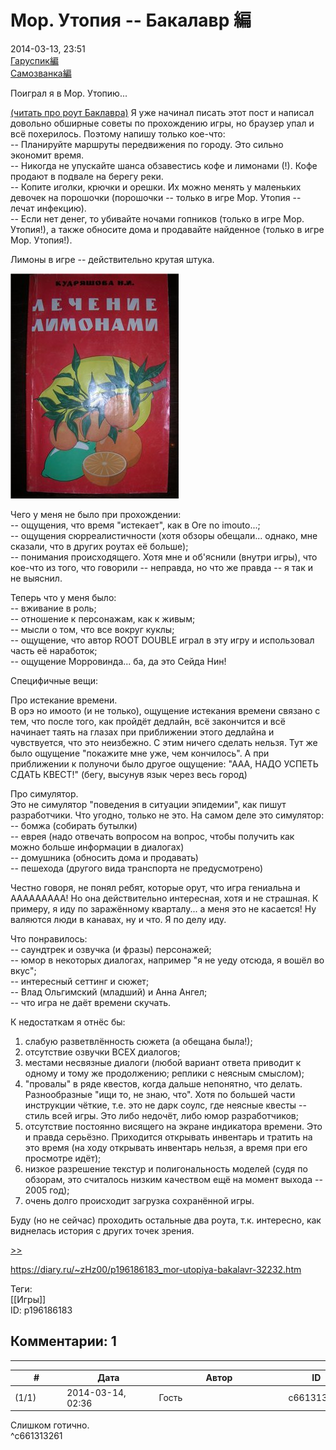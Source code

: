 Мор. Утопия -- Бакалавр 編
=========================

  
2014-03-13, 23:51  
  [Гаруспик編](Мор.%20Утопия%20--%20Гаруспик%20編)    
  [Самозванка編](Мор.%20Утопия%20--%20Самозванка編)    
   
 Поиграл я в Мор. Утопию...   
   
  [(читать про роут Баклавра)](https://zHz00.diary.ru/p196186183.htm?index=1#linkmore196186183m1)    Я уже начинал писать этот пост и написал довольно обширные советы по прохождению игры, но браузер упал и всё похерилось. Поэтому напишу только кое-что:   
 -- Планируйте маршруты передвижения по городу. Это сильно экономит время.   
 -- Никогда не упускайте шанса обзавестись кофе и лимонами (!). Кофе продают в подвале на берегу реки.   
 -- Копите иголки, крючки и орешки. Их можно менять у маленьких девочек на порошочки (порошочки -- только в игре Мор. Утопия -- лечат инфекцию).   
 -- Если нет денег, то убивайте ночами гопников (только в игре Мор. Утопия!), а также обносите дома и продавайте найденное (только в игре Мор. Утопия!).   
   
 Лимоны в игре -- действительно крутая штука.   
   
   [![](pics/306d53d1325ct.jpg)](http://radikal.ru/fp/6a20966423ca418684f6c448c5d961ae)     
   
 Чего у меня не было при прохождении:   
 -- ощущения, что время "истекает", как в Ore no imouto...;   
 -- ощущения сюрреалистичности (хотя обзоры обещали... однако, мне сказали, что в других роутах её больше);   
 -- понимания происходящего. Хотя мне и об'яснили (внутри игры), что кое-что из того, что говорили -- неправда, но что же правда -- я так и не выяснил.   
   
 Теперь что у меня было:   
 -- вживание в роль;   
 -- отношение к персонажам, как к живым;   
 -- мысли о том, что все вокруг куклы;   
 -- ощущение, что автор ROOT DOUBLE играл в эту игру и использовал часть её наработок;   
 -- ощущение Морровинда... ба, да это Сейда Нин!   
   
 Специфичные вещи:   
   
 Про истекание времени.   
 В орэ но имоото (и не только), ощущение истекания времени связано с тем, что после того, как пройдёт дедлайн, всё закончится и всё начинает таять на глазах при приближении этого дедлайна и чувствуется, что это неизбежно. С этим ничего сделать нельзя. Тут же было ощущение "покажите мне уже, чем кончилось". А при приближении к полуночи было другое ощущение: "ААА, НАДО УСПЕТЬ СДАТЬ КВЕСТ!" (бегу, высунув язык через весь город)   
   
 Про симулятор.   
 Это не симулятор "поведения в ситуации эпидемии", как пишут разработчики. Что угодно, только не это. На самом деле это симулятор:   
 -- бомжа (собирать бутылки)   
 -- еврея (надо отвечать вопросом на вопрос, чтобы получить как можно больше информации в диалогах)   
 -- домушника (обносить дома и продавать)   
 -- пешехода (другого вида транспорта не предусмотрено)   
   
 Честно говоря, не понял ребят, которые орут, что игра гениальна и ААААААААА! Но она действительно интересная, хотя и не страшная. К примеру, я иду по заражённому кварталу... а меня это не касается! Ну валяются люди в канавах, ну и что. Я по делу иду.   
   
 Что понравилось:   
 -- саундтрек и озвучка (и фразы) персонажей;   
 -- юмор в некоторых диалогах, например "я не уеду отсюда, я вошёл во вкус";   
 -- интересный сеттинг и сюжет;   
 -- Влад Ольгимский (младший) и Анна Ангел;   
 -- что игра не даёт времени скучать.   
   
 К недостаткам я отнёс бы:   
 1. слабую разветвлённость сюжета (а обещана была!);   
 2. отсутствие озвучки ВСЕХ диалогов;   
 3. местами несвязные диалоги (любой вариант ответа приводит к одному и тому же продолжению; реплики с неясным смыслом);   
 4. "провалы" в ряде квестов, когда дальше непонятно, что делать. Разнообразные "ищи то, не знаю, что". Хотя по большей части инструкции чёткие, т.е. это не дарк соулс, где неясные квесты -- стиль всей игры. Это либо недочёт, либо юмор разработчиков;   
 5. отсутствие постоянно висящего на экране индикатора времени. Это и правда серьёзно. Приходится открывать инвентарь и тратить на это время (на ходу открывать инвентарь нельзя, а время при его просмотре идёт);   
 6. низкое разрешение текстур и полигональность моделей (судя по обзорам, это считалось низким качеством ещё на момент выхода -- 2005 год);   
 7. очень долго происходит загрузка сохранённой игры.   
   
 Буду (но не сейчас) проходить остальные два роута, т.к. интересно, как виднелась история с других точек зрения.   
     
  [>>](Мор.%20Утопия%20--%20Гаруспик%20編)    
  
<https://diary.ru/~zHz00/p196186183_mor-utopiya-bakalavr-32232.htm>  
  
Теги:  
[[Игры]]  
ID: p196186183  


Комментарии: 1
--------------

  


---



|         #         |              Дата              |                     Автор                     |           ID           |
| --- | --- | --- | --- |
| (1/1) | 2014-03-14, 02:36 | Гость | c661313261 |

  
 Слишком готично.   
 ^c661313261